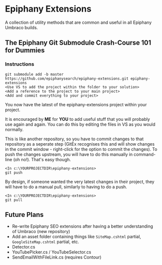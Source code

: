 # Epiphany Extensions

A collection of utility methods that are common and useful in all Epiphany Umbraco builds.

## The Epiphany Git Submodule Crash-Course 101 for Dummies

### Instructions

    git submodule add -b master https://github.com/epiphanysearch/epiphany-extensions.git epiphany-extensions
    <Use VS to add the project within the folder to your solution>
    <Add a reference to the project to your main project>
    <Add and commit everything to your project>

You now have the latest of the epiphany-extensions project within your project. 

It is encouraged by **ME** for **YOU** to add useful stuff that you will probably use again and again. You can do this by editing the files in VS as you would normally.

This is like another repository, so you have to commit changes to that repository as a seperate step (GitEx recognises this and will show changes in the commit window - right-click for the option to commit the changes). To push the changes upstream, you will have to do this manually in command-line (oh no!). That's easy though.

    <In c:\YOURPROJECTDIR\epiphany-extensions>
    git push

By design, if someone wanted the very latest changes in their project, they will have to do a manual pull, similarly to having to do a push.

    <In c:\YOURPROJECTDIR\epiphany-extensions>
    git pull

## Future Plans

- Re-write Epiphany SEO extensions after having a better understanding of Umbraco (new repository)
- Add an asset folder containing things like `SiteMap.cshtml` partial, `GoogleSiteMap.cshtml` partial, etc.
- Detector.cs
- YouTubePicker.cs / YouTubeSelector.cs
- SendEmailWithFileLink.cs (requires Contour)
